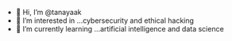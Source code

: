 - 👋 Hi, I’m @tanayaak
- 👀 I’m interested in ...cybersecurity and ethical hacking
- 🌱 I’m currently learning ...artificial intelligence and data science
  
<!---
tanayaak/tanayaak is a ✨ special ✨ repository because its `README.md` (this file) appears on your GitHub profile.
You can click the Preview link to take a look at your changes.
--->
